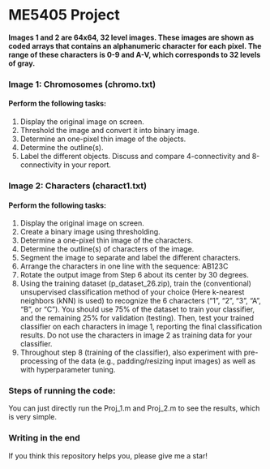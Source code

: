 # ME5405 Project

**Images 1 and 2 are 64x64, 32 level images. These images are shown as coded arrays that contains an alphanumeric character for each pixel. The range of these characters is 0-9 
and A-V, which corresponds to 32 levels of gray.** 

### Image 1: Chromosomes (chromo.txt)

#### Perform the following tasks:

1. Display the original image on screen. 
2. Threshold the image and convert it into binary image. 
3. Determine an one-pixel thin image of the objects. 
4. Determine the outline(s). 
5. Label the different objects. Discuss and compare 4-connectivity and 8-connectivity in 
your report.

### Image 2: Characters (charact1.txt)

#### Perform the following tasks:

1. Display the original image on screen. 
2. Create a binary image using thresholding. 
3. Determine a one-pixel thin image of the characters. 
4. Determine the outline(s) of characters of the image. 
5. Segment the image to separate and label the different characters. 
6. Arrange the characters in one line with the sequence: AB123C
7. Rotate the output image from Step 6 about its center by 30 degrees. 
8. Using the training dataset (p_dataset_26.zip), train the 
(conventional) unsupervised classification method of your choice (Here k-nearest neighbors (kNN) is used) to 
recognize the 6 characters (“1”, “2”, “3”, “A”, “B”, or “C”). You should use 75% of 
the dataset to train your classifier, and the remaining 25% for validation (testing). 
Then, test your trained classifier on each characters in image 1, reporting the final 
classification results. Do not use the characters in image 2 as training data for 
your classifier.
9. Throughout step 8 (training of the classifier), also experiment with pre-processing of 
the data (e.g., padding/resizing input images) as well as with hyperparameter tuning.

### Steps of running the code:

You can just directly run the Proj_1.m and Proj_2.m to see the results, which is 
very simple.

### Writing in the end

If you think this repository helps you, please give me a star!